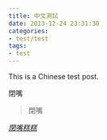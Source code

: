 ```yaml
---
title: 中文測試
date: 2013-12-24 23:31:30
categories:
- test/test
tags:
- test
---
```


This is a Chinese test post.

閉嘴

> 閉嘴

*[閉嘴糕糕](https://www.facebook.com/profile.php?id=100012629161826)*
